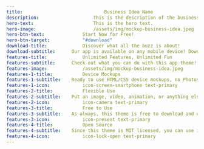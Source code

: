 ```yaml
---
title:								Business Idea Name
description:					This is the description of the business idea.
hero-text:						This is the hero text.
hero-image:						/assets/img/mockup-business-idea.jpeg
hero-btn-text:				Start Now for Free!
hero-btn-target:			"#download"
download-title:				Discover what all the buzz is about!
download-subtitle:		Our app is available on any mobile device! Download now to get started!
features-title:				Unlimited Features, Unlimited Fun
features-subtitle:		Check out what you can do with this app theme!
features-image:				/assets/img/mockup-business-idea.jpeg
features-1-title:			Device Mockups
features-1-subtitle:	Ready to use HTML/CSS device mockups, no Photoshop required!
features-1-icon:			icon-screen-smartphone text-primary
features-2-title:			Flexible Use
features-2-subtitle:	Put an image, video, animation, or anything else in the screen!
features-2-icon:			icon-camera text-primary
features-3-title:			Free to Use
features-3-subtitle:	As always, this theme is free to download and use for any purpose!
features-3-icon:			icon-present text-primary
features-4-title:			Open Source
features-4-subtitle:	Since this theme is MIT licensed, you can use it commercially!
features-4-icon:			icon-lock-open text-primary
---
```

